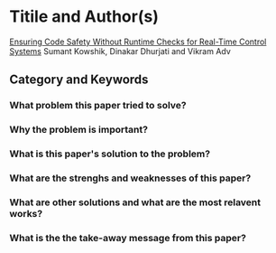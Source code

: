 # Titile and Author(s)
[Ensuring Code Safety Without Runtime Checks for Real-Time Control Systems](https://llvm.org/pubs/2002-08-08-CASES02-ControlC.pdf) 
Sumant Kowshik, Dinakar Dhurjati and Vikram Adv

## Category and Keywords

### What problem this paper tried to solve?

### Why the problem is important?

### What is this paper's solution to the problem?

### What are the strenghs and weaknesses of this paper?

### What are other solutions and what are the most relavent works?

### What is the the take-away message from this paper?
